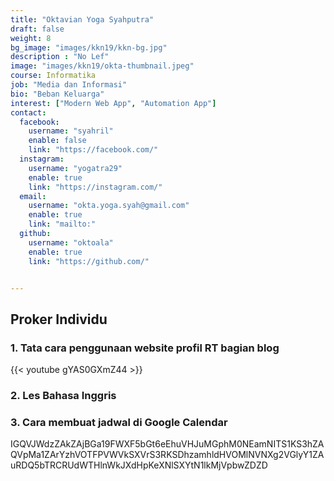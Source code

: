 ```yaml
---
title: "Oktavian Yoga Syahputra"
draft: false
weight: 8
bg_image: "images/kkn19/kkn-bg.jpg"
description : "No Lef"
image: "images/kkn19/okta-thumbnail.jpeg"
course: Informatika
job: "Media dan Informasi"
bio: "Beban Keluarga"
interest: ["Modern Web App", "Automation App"]
contact:
  facebook:
    username: "syahril"
    enable: false
    link: "https://facebook.com/"
  instagram:
    username: "yogatra29"
    enable: true
    link: "https://instagram.com/"
  email: 
    username: "okta.yoga.syah@gmail.com"
    enable: true
    link: "mailto:"
  github:
    username: "oktoala" 
    enable: true
    link: "https://github.com/"


---
```


## Proker Individu

### 1. Tata cara penggunaan website profil RT bagian blog

  {{< youtube gYAS0GXmZ44 >}}

### 2. Les Bahasa Inggris
### 3. Cara membuat jadwal di Google Calendar
IGQVJWdzZAkZAjBGa19FWXF5bGt6eEhuVHJuMGphM0NEamNITS1KS3hZAQVpMa1ZArYzhVOTFPVWVkSXVrS3RKSDhzamhldHVOMlNVNXg2VGlyY1ZAuRDQ5bTRCRUdWTHlnWkJXdHpKeXNlSXYtN1lkMjVpbwZDZD